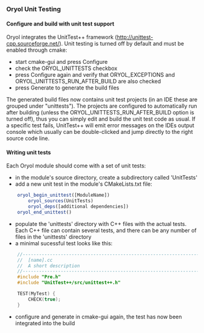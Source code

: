 ### Oryol Unit Testing ###

#### Configure and build with unit test support

Oryol integrates the UnitTest++ framework (http://unittest-cpp.sourceforge.net/). Unit testing
is turned off by default and must be enabled through cmake:

* start cmake-gui and press Configure
* check the ORYOL_UNITTESTS checkbox 
* press Configure again and verify that ORYOL_EXCEPTIONS and ORYOL_UNITTESTS_RUN_AFTER_BUILD are also checked
* press Generate to generate the build files

The generated build files now contains unit test projects (in an IDE these are grouped under "unittests"). The projects are configured to automatically run after building (unless the
ORYOL_UNITTESTS_RUN_AFTER_BUILD option is turned off), thus you can simply edit and build
the unit test code as usual. If a specific test fails, UnitTest++ will emit error messages
on the IDEs output console which usually can be double-clicked and jump directly to the
right source code line.

#### Writing unit tests ####

Each Oryol module should come with a set of unit tests:

* in the module's source directory, create a subdirectory called 'UnitTests'
* add a new unit test in the module's CMakeLists.txt file:

```cmake
    oryol_begin_unittest([ModuleName])
        oryol_sources(UnitTests)
        oryol_deps([additional dependencies])
    oryol_end_unittest()
```


* populate the 'unittests' directory with C++ files with the actual tests. Each C++ file can contain several tests, and there can be any number of files in the 'unittests' directory
* a minimal sucessful test looks like this:

```cpp
    //------------------------------------------------------------------------------
    //  [name].cc
    //  A short description
    //------------------------------------------------------------------------------
    #include "Pre.h"
    #include "UnitTest++/src/unittest++.h"

    TEST(MyTest) {
        CHECK(true);
    }
```

* configure and generate in cmake-gui again, the test has now been integrated into the build
